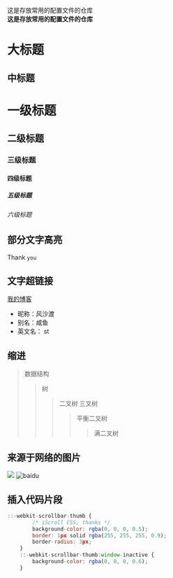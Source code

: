 这是存放常用的配置文件的仓库  
**这是存放常用的配置文件的仓库**
 
大标题
====
中标题
-----
# 一级标题
## 二级标题
### 三级标题
#### 四级标题
##### 五级标题
###### 六级标题

## 部分文字高亮
Thank `you`

## 文字超链接
[我的博客](http://www.cnblogs.com/wuyinghong/)

* 昵称：风沙渡
* 别名：咸鱼
* 英文名： st

## 缩进
>数据结构
>> 树
>>>二叉树
>>>三叉树
>>>>平衡二叉树
>>>>>满二叉树

## 来源于网络的图片
![](http://www.baidu.com/img/bdlogo.gif)
![baidu](http://www.baidu.com/img/bdlogo.gif)  

## 插入代码片段
```JavaScript
::-webkit-scrollbar-thumb {
        /* iScroll CSS, thanks */
        background-color: rgba(0, 0, 0, 0.5);
        border: 1px solid rgba(255, 255, 255, 0.9);
        border-radius: 3px;
    }
    ::-webkit-scrollbar-thumb:window-inactive {
        background-color: rgba(0, 0, 0, 0.6);
    }
```
